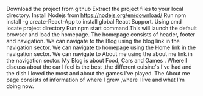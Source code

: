 Download the project from github 
Extract the project files to your local directory.
Install Nodejs from https://nodejs.org/en/download/
Run npm install -g create-React-App to install global React Support.
Using cmd locate project directory
Run npm start command.This will launch the default browser and load the homepage.
The homepage consists of header, footer and navigation.
We can navigate to the Blog using the blog link in the navigation sector.
We can navigate to homepage using the Home link in the navigation sector.
We can navigate to About me using the about me link in the navigation sector.
My Blog is about Food, Cars and Games .
Where I discuss about the car I feel is the best ,the different cuisine's I've had and the dish I loved the most and about the games I've played.
The About me page consists of information of where I grew ,where I live and what I'm doing now.
